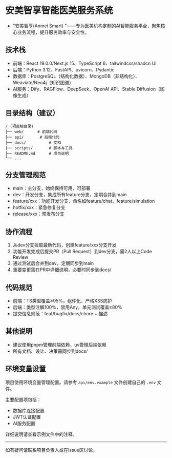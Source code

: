 # 安美智享智能医美服务系统

- "安美智享(Anmei Smart) "——专为医美机构定制的AI智能服务平台，聚焦核心业务流程，提升服务效率与安全性。

## 技术栈

- 前端：React 19.0.0/Next.js 15、TypeScript 6、tailwindcss/shadcn UI
- 后端：Python 3.12、FastAPI、uvicorn、Pydantic
- 数据库：PostgreSQL（结构化数据）、MongoDB（非结构化）、Weaviate/Neo4j（知识图谱）
- AI服务：Dify、RAGFlow、DeepSeek、OpenAI API、Stable Diffusion（图像生成）

## 目录结构（建议）

```
/ (项目根目录)
├── web/      # 前端代码
├── api/       # 后端代码
├── docs/          # 文档
├── scripts/       # 脚本与工具
├── README.md      # 项目说明
└── ...
```

## 分支管理规范

- main：主分支，始终保持可用、可部署
- dev：开发分支，集成所有feature分支，定期合并到main
- feature/xxx：功能开发分支，命名如feature/chat、feature/simulation
- hotfix/xxx：紧急修复分支
- release/xxx：预发布分支

## 协作流程

1. 从dev分支拉取最新代码，创建feature/xxx分支开发
2. 功能开发完成后提交PR（Pull Request）到dev分支，需2人以上Code Review
3. 通过测试后合并到dev，定期同步到main
4. 重要变更需在PR中详细说明，必要时同步到docs/

## 代码规范

- 前端：TS类型覆盖≥95%，组件化、严格XSS防护
- 后端：类型注解100%，禁用Any，单元测试覆盖≥80%
- 提交信息规范：feat/bugfix/docs/chore + 描述

## 其他说明

- 建议使用pnpm管理前端依赖，uv管理后端依赖
- 所有文档、设计、决策需同步到docs/

## 环境变量设置

项目使用环境变量管理配置。请参考 `api/env.example` 文件创建自己的 `.env` 文件。

主要配置项包括：

- 数据库连接配置
- JWT认证配置
- AI服务配置

详细说明请查看示例文件中的注释。

---

如有疑问请联系项目负责人或在Issue区讨论。
